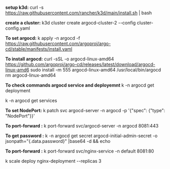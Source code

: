 **setup k3d:**
curl -s https://raw.githubusercontent.com/rancher/k3d/main/install.sh | bash


**create a cluster:**
k3d cluster create argocd-cluster-2 --config cluster-config.yaml


**To set argocd:**
k apply -n argocd -f https://raw.githubusercontent.com/argoproj/argo-cd/stable/manifests/install.yaml

**To install argocd:**
curl -sSL -o argocd-linux-amd64 https://github.com/argoproj/argo-cd/releases/latest/download/argocd-linux-amd6
sudo install -m 555 argocd-linux-amd64 /usr/local/bin/argocd
rm argocd-linux-amd64

**To check commands argocd service and deployemnt**
k -n  argocd get deployment

k -n  argocd get services

**To set NodePort:**
k  patch svc argocd-server -n argocd -p '{"spec": {"type": "NodePort"}}'

**To port-forward :**
k port-forward svc/argocd-server -n argocd 8081:443

**To get password :**
k -n argocd get secret argocd-initial-admin-secret -o jsonpath="{.data.password}" |base64 -d && echo


**To port-forward :**
k port-forward svc/nginx-service -n default 8081:80

k scale deploy nginx-deployment --replicas 3
